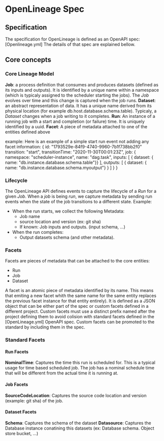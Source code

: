 # OpenLineage Spec

## Specification

The specification for OpenLineage is defined as an OpenAPI spec: [Openlineage.yml]
The details of that spec are explained bellow.

## Core concepts

### Core Lineage Model

**Job**: a process definition that consumes and produces datasets (defined as its inputs and outputs). It is identified by a unique name within a namespace (which is typicaly assigned to the scheduler starting the jobs). The *Job* evolves over time and this change is captured when the job runs.
**Dataset**: an abstract representation of data. It has a unique name derived from its physical location (for example db.host.database.schema.table). Typicaly, a *Dataset* changes when a job writing to it completes.
**Run**: An instance of a running job with a start and completion (or failure) time. It is uniquely identified by a uuid.
**Facet**: A piece of metadata attached to one of the entities defined above

example:
Here is an example of a simple start run event not adding any facet information:
{
 id: "1793529e-84f9-4740-9960-7b1f738bb2f0"
 transition: "start",
 transitionTime: "2020-11-30T00:01:23Z",
 job: {
    namespace: "scheduler-instance",
    name: "dag.task",
    inputs: [
        { dataset: { name: "db.instance.database.schema.table"}}
    ],
    outputs: [
        { dataset: { name: "db.instance.database.schema.myoutput"} }
    ]
  }
}

### Lifecycle

The OpenLineage API defines events to capture the lifecycle of a *Run* for a given *Job*.
When a *job* is being *run*, we capture metadata by sending run events when the state of the job transitions to a different state.
Example:
 - When the run starts, we collect the following Metadata:
    - Job name
    - source location and version (ex: git sha)
    - If known: Job inputs and outputs. (input schema, ...)
 - When the run completes:
    - Output datasets schema (and other metadata).

### Facets

Facets are pieces of metadata that can be attached to the core entities:
- Run
- Job
- Dataset

A facet is an atomic piece of metadata identified by its name. This means that emiting a new facet whith the same name for the same entity replaces the previous facet instance for that entity entirely). It is defined as a JSON object that can be either part of the spec or custom facets defined in a different project. Custom facets must use a distinct prefix named after the project defining them to avoid colision with standard facets defined in the [OpenLineage.yml] OpenAPI spec. Custom facets can be promoted to the standard by including them in the spec.


### Standard Facets

#### Run Facets
**NominalTime**: Captures the time this run is scheduled for. This is a typical usage for time based scheduled job. The job has a nominal schedule time that will be different from the actual time it is running at.

#### Job Facets
**SourceCodeLocation**: Captures the source code location and version (example: git sha) of the job.

#### Dataset Facets
**Schema**: Captures the schema of the dataset
**Datasource**: Captures the Database instance conatining this datasets (ex: Database schema. Object store bucket, ...)
